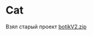# Cat
Взял старый проект
[botikV2.zip](https://github.com/user-attachments/files/20237162/botikV2.zip)
